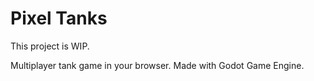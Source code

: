# Pixel Tanks

This project is WIP.

Multiplayer tank game in your browser. Made with Godot Game Engine.
